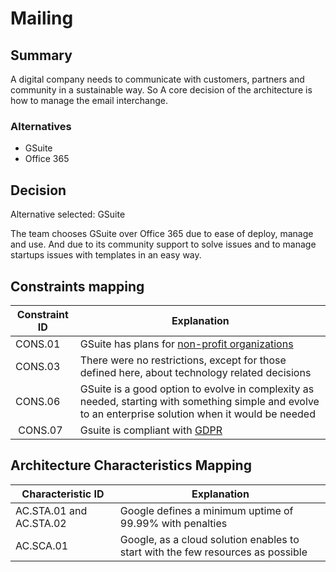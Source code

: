 # Mailing

## Summary

A digital company needs to communicate with customers, partners and community in a sustainable way. So A core decision of the architecture is how to manage the email interchange.


### Alternatives

- GSuite
- Office 365

## Decision 

Alternative selected: GSuite

The team chooses GSuite over Office 365 due to ease of deploy, manage and use. And due to its community support to solve issues and to manage startups issues with templates in an easy way.

## Constraints mapping

| Constraint ID | Explanation |
| ------------- | ----------- |
| CONS.01 | GSuite has plans for [non-profit organizations](https://www.google.com/nonprofits/) |
| CONS.03 | There were no restrictions, except for those defined here, about technology related decisions |
| CONS.06 | GSuite is a good option to evolve in complexity as needed, starting with something simple and evolve to an enterprise solution when it would be needed |
| CONS.07 | Gsuite is compliant with [GDPR](https://cloud.google.com/privacy/gdpr) |

## Architecture Characteristics Mapping

| Characteristic ID | Explanation |
| ------------- | ----------- |
| AC.STA.01 and AC.STA.02 | Google defines a minimum uptime of 99.99% with penalties |
| AC.SCA.01 | Google, as a cloud solution enables to start with the few resources as possible |
